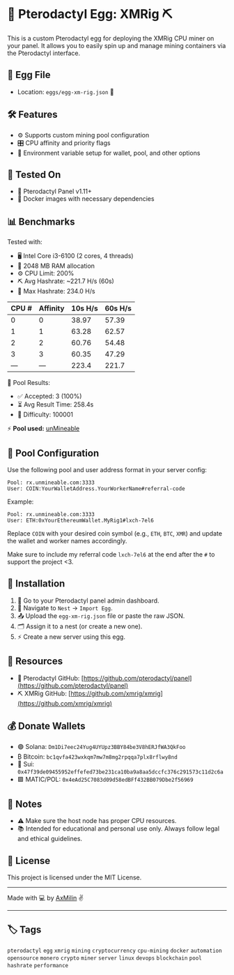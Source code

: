 # 🦖 Pterodactyl Egg: XMRig ⛏️

This is a custom Pterodactyl egg for deploying the XMRig CPU miner on your panel. It allows you to easily spin up and manage mining containers via the Pterodactyl interface.

## 📂 Egg File

- Location: `eggs/egg-xm-rig.json` 📁

## 🛠 Features

- ⚙️ Supports custom mining pool configuration
- 🎛️ CPU affinity and priority flags
- 🔧 Environment variable setup for wallet, pool, and other options

## 🧪 Tested On

- 🐉 Pterodactyl Panel v1.11+
- 🐳 Docker images with necessary dependencies

## 📊 Benchmarks

Tested with:

- 🖥️ Intel Core i3-6100 (2 cores, 4 threads)
- 🧠 2048 MB RAM allocation
- ⚙️ CPU Limit: 200%
- ⛏️ Avg Hashrate: ~221.7 H/s (60s)
- 🎯 Max Hashrate: 234.0 H/s

| CPU # | Affinity | 10s H/s | 60s H/s |
|-------|----------|---------|---------|
| 0     | 0        | 38.97   | 57.39   |
| 1     | 1        | 63.28   | 62.57   |
| 2     | 2        | 60.76   | 54.48   |
| 3     | 3        | 60.35   | 47.29   |
| —     | —        | 223.4   | 221.7   |

🎱 Pool Results:

- ✅ Accepted: 3 (100%)
- ⏳ Avg Result Time: 258.4s
- 🎲 Difficulty: 100001

⚡ **Pool used:** [unMineable](https://unmineable.com/)  

## 🔧 Pool Configuration

Use the following pool and user address format in your server config:

```
Pool: rx.unmineable.com:3333
User: COIN:YourWalletAddress.YourWorkerName#referral-code
```

Example:

```
Pool: rx.unmineable.com:3333
User: ETH:0xYourEthereumWallet.MyRig1#lxch-7el6
```

Replace `COIN` with your desired coin symbol (e.g., `ETH`, `BTC`, `XMR`) and update the wallet and worker names accordingly.

Make sure to include my referral code `lxch-7el6` at the end after the `#` to support the project <3.


## 🚀 Installation

1. 🔐 Go to your Pterodactyl panel admin dashboard.
2. 🐣 Navigate to `Nest` → `Import Egg`.
3. 📤 Upload the `egg-xm-rig.json` file or paste the raw JSON.
4. 🗂 Assign it to a nest (or create a new one).
5. ⚡ Create a new server using this egg.

## 🔗 Resources

- 🐉 Pterodactyl GitHub: [https://github.com/pterodactyl/panel](https://github.com/pterodactyl/panel)
- ⛏️ XMRig GitHub: [https://github.com/xmrig/xmrig](https://github.com/xmrig/xmrig)

## 💰 Donate Wallets

- 🟣 Solana: `Dm1Di7eec24Yug4UYUpz3BBY84be3V8hERJfWA3QkFoo`
- ₿ Bitcoin: `bc1qvfa423wxkqm7mw7m8mg2rpqqa7plx8rflwy8nd`
- 🔷 Sui: `0x47f39de09455952effefed73be231ca10ba9a8aa5dccfc376c291573c11d2c6a`
- 🟪 MATIC/POL: `0x4eAd25C7083d09d58edBFf432BB079Dbe2f56969`

## 📎 Notes

- ⚠️ Make sure the host node has proper CPU resources.
- 📚 Intended for educational and personal use only. Always follow legal and ethical guidelines.

## 📄 License

This project is licensed under the MIT License.

---

Made with 💻 by [AxMilin](https://axmilin.in.th/) ✌️

---

## 🏷️ Tags

`pterodactyl` `egg` `xmrig` `mining` `cryptocurrency` `cpu-mining` `docker` `automation` `opensource` `monero` `crypto` `miner` `server` `linux` `devops` `blockchain` `pool` `hashrate` `performance`
